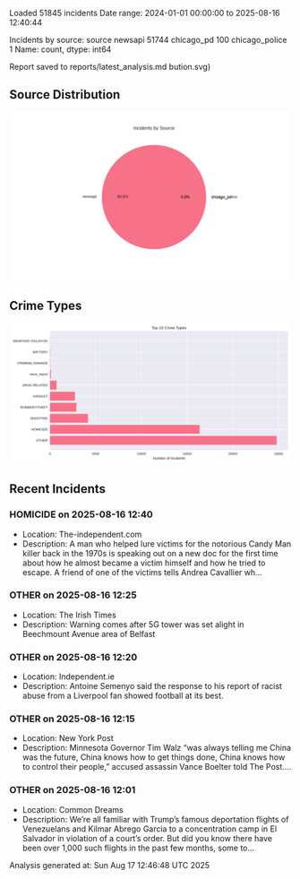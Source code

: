 
Loaded 51845 incidents
Date range: 2024-01-01 00:00:00 to 2025-08-16 12:40:44

Incidents by source:
source
newsapi           51744
chicago_pd          100
chicago_police        1
Name: count, dtype: int64

Report saved to reports/latest_analysis.md
bution.svg)

## Source Distribution
![Source Distribution](images/source_distribution.svg)

## Crime Types
![Crime Types](images/crime_types.svg)

## Recent Incidents

### HOMICIDE on 2025-08-16 12:40
- Location: The-independent.com
- Description: A man who helped lure victims for the notorious Candy Man killer back in the 1970s is speaking out on a new doc for the first time about how he almost became a victim himself and how he tried to escape. A friend of one of the victims tells Andrea Cavallier wh…


### OTHER on 2025-08-16 12:25
- Location: The Irish Times
- Description: Warning comes after 5G tower was set alight in Beechmount Avenue area of Belfast


### OTHER on 2025-08-16 12:20
- Location: Independent.ie
- Description: Antoine Semenyo said the response to his report of racist abuse from a Liverpool fan showed football at its best.


### OTHER on 2025-08-16 12:15
- Location: New York Post
- Description: Minnesota Governor Tim Walz “was always telling me China was the future, China knows how to get things done, China knows how to control their people,” accused assassin Vance Boelter told The Post.…


### OTHER on 2025-08-16 12:01
- Location: Common Dreams
- Description: We’re all familiar with Trump’s famous deportation flights of Venezuelans and Kilmar Abrego Garcia to a concentration camp in El Salvador in violation of a court’s order. But did you know there have been over 1,000 such flights in the past few months, some to…

Analysis generated at: Sun Aug 17 12:46:48 UTC 2025
